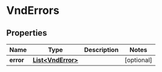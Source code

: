 
# VndErrors

## Properties
Name | Type | Description | Notes
------------ | ------------- | ------------- | -------------
**error** | [**List&lt;VndError&gt;**](VndError.md) |  |  [optional]



